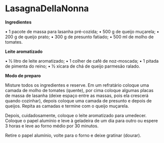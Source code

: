 # LasagnaDellaNonna

**Ingredientes**

• 1 pacote de massa para lasanha pré-cozida;
• 500 g de queijo muçarela;
• 200 g de queijo prato;
• 300 g de presunto fatiado;
• 500 ml de molho de tomates.

**Leite aromatizado**

• ½ litro de leite aromatizado;
• 1 colher de café de noz-moscada;
• 1 pitada de pimenta do reino;
• ½ xícara de chá de queijo parmesão ralado.

**Modo de preparo**

Misture todos os ingredientes e reserve. Em um refratário coloque uma camada de molho de tomates (quente), por cima coloque algumas placas de massa de lasanha (deixe espaço entre as massas, pois ela crescerá quando cozinhar), depois coloque uma camada de presunto e depois de queijos. Repita as camadas e termine com o queijo muçarela.

Depois, cuidadosamente, coloque o leite aromatizado para umedecer. Coloque o papel alumínio e leve à geladeira de um dia para outro ou espere 3 horas e leve ao forno médio por 30 minutos.

Retire o papel alumínio, volte para o forno e deixe gratinar (dourar).
